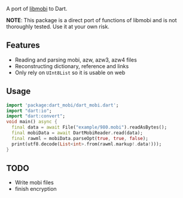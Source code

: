 A port of [libmobi](https://github.com/bfabiszewski/libmobi) to Dart.

**NOTE**: This package is a direct port of functions of libmobi and is not thoroughly tested. Use it at your own risk.

## Features

* Reading and parsing mobi, azw, azw3, azw4 files
* Reconstructing dictionary, reference and links
* Only rely on `UInt8List` so it is usable on web

## Usage

```dart
import 'package:dart_mobi/dart_mobi.dart';
import "dart:io";
import "dart:convert";
void main() async {
  final data = await File("example/980.mobi").readAsBytes();
  final mobiData = await DartMobiReader.read(data);
  final rawml = mobiData.parseOpt(true, true, false);
  print(utf8.decode(List<int>.from(rawml.markup!.data!)));
}
```

## TODO

* Write mobi files
* finish encryption